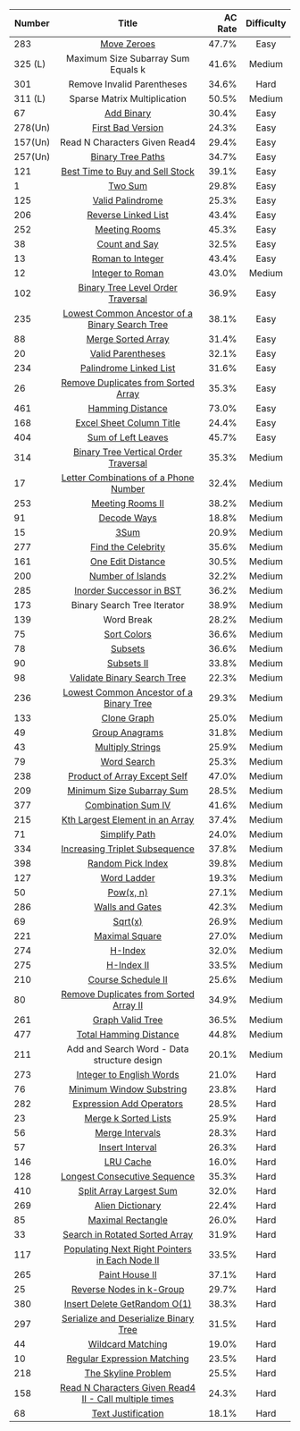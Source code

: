 | Number | Title                              | AC Rate | Difficulty |
| ------ |:----------------------------------:| -------:|:----------:|
| 283    | [Move Zeroes](Move_Zeroes.swift)   | 47.7%   |    Easy    |   
| 325 (L)|  Maximum Size Subarray Sum Equals k| 41.6%   |   Medium   | 
| 301    |    Remove Invalid Parentheses      | 34.6%   |    Hard    |    
| 311 (L)| Sparse Matrix Multiplication       | 50.5%   |   Medium   |  
|67      | [Add Binary](Add_Binary.swift)     | 30.4%   |    Easy    |      
|278(Un) |[First Bad Version](First_Bad_Version.swift)|  24.3%  |    Easy    | 
|157(Un) | Read N Characters Given Read4              |  29.4%  |    Easy    |
|257(Un) |[Binary Tree Paths](Binary_Tree_Paths.swift)|  34.7%  |    Easy    |
|121     |[Best Time to Buy and Sell Stock](Best_Time_to_Buy_and_Sell_Stock.swift)|39.1%|Easy|      
|1       |[Two Sum](Two_Sum.swift)       | 29.8%      |  Easy |       
|125     |   [Valid Palindrome](Valid_Palindrome.swift)|   25.3%   | Easy |
|206     |   [Reverse Linked List](Reverse_Linked_List.swift) |43.4% | Easy |  
|252     |   [Meeting Rooms](Meeting_Rooms.swift)        | 45.3%    |    Easy| 
|38      |   [Count and Say](Count_and_Say.swift)        |32.5%    |    Easy  |
|13      | [Roman to Integer](Roman_to_Integer.swift)  |43.4%  |   Easy | 
|12      | [Integer to Roman](Integer_to_Roman.swift) |43.0%   | Medium |      |28      |  [Implement strStr()](strStr.swift)        |26.9%       |Easy|      
|102     |[Binary Tree Level Order Traversal](Binary_Tree_Level_Order_Traversal.swift) |36.9% |Easy|        
|235     |[Lowest Common Ancestor of a Binary Search Tree](Lowest_Common_Ancestor_of_a_Binary_Search_Tree.swift)| 38.1%   | Easy  |
|88      |[Merge Sorted Array](Merge_Sorted_Array.swift) |31.4%  |Easy   |   
|20      |[Valid Parentheses](Valid_Parentheses.swift)   | 32.1% | Easy |     
|234     |[Palindrome Linked List](Palindrome_Linked_List.swift) |31.6% |Easy|
|26|[Remove Duplicates from Sorted Array](Remove_Duplicates_from_Sorted_Array.swift)  |35.3%|Easy|        
|461     |[Hamming Distance](Hamming_Distance.swift) | 73.0%  |Easy |       
|168     |[Excel Sheet Column Title](Excel_Sheet_Column_Title.swift)| 24.4%   |Easy|        
|404     |[Sum of Left Leaves](Sum_of_Left_Leaves.swift)| 45.7% | Easy |
|314     |[Binary Tree Vertical Order Traversal](Binary_Tree_Vertical_Order_Traversal.swift)|35.3% |Medium| 
|17  |[Letter Combinations of a Phone Number](Letter_Combinations_of_a_Phone_Number.swift)|32.4%|Medium|
|253  |[Meeting Rooms II]()|38.2%|Medium|
|91   |[Decode Ways](Decode_Ways.swift) | 18.8%  |      Medium |
|15   |[3Sum](3Sum.swift)   | 20.9% | Medium |       
|277  |[Find the Celebrity](Find_the_Celebrity.swift)| 35.6% | Medium |
|161  |[One Edit Distance](One_Edit_Distance.swift) | 30.5%  | Medium |
|200  |[Number of Islands](Number_of_Islands.swift)| 32.2% | Medium |
|285|[Inorder Successor in BST](Inorder_Successor_in_BST.swift)|36.2%| Medium| |341 |[Flatten Nested List Iterator](Flatten_Nested_List_Iterator.swift)|38.6%|Medium |
| 173 |       Binary Search Tree Iterator  |      38.9% |       Medium |     
|  139  |      Word Break  |      28.2%   |     Medium   |
|75 |[Sort Colors](Sort_Colors.swift)        |36.6%        |Medium  |
|78 |[Subsets](Subsets.swift)|36.6%|Medium |
|90|[Subsets II](Subsets_II.swift)|33.8%|Medium|        
|98|[Validate Binary Search Tree](Validate_Binary_Search_Tree.swift)        |22.3%        |Medium|   
|236|[Lowest Common Ancestor of a Binary Tree](Lowest_Common_Ancestor_of_a_Binary_Tree.swift)|29.3%|Medium| 
|133|[Clone Graph](Clone_Graph.swift)|25.0%|Medium|        
|49|[Group Anagrams](Group_Anagrams.swift)|31.8%|Medium|        
|43|[Multiply Strings](Multiply_Strings.swift)|25.9%|Medium|     
|79|[Word Search](Word_Search.swift)|25.3%|Medium|
|238|[Product of Array Except Self](Product_of_Array_Except_Self.swift)        |47.0%|Medium|
|209|[Minimum Size Subarray Sum](Minimum_Size_Subarray_Sum.swift)|28.5%|Medium|        
|377|[Combination Sum IV](Combination_Sum_IV.swift)|41.6%|Medium|      
|215|[Kth Largest Element in an Array](Kth_Largest_Element_in_an_Array.swift)        |37.4%|Medium|
|71|[Simplify Path](Simplify_Path.swift)|24.0%|Medium|        
|334|[Increasing Triplet Subsequence](Increasing_Triplet_Subsequence.swift)|37.8%|Medium|
|398|[Random Pick Index](Random_Pick_Index.swift)|39.8%|Medium|
|127|[Word Ladder](Word_Ladder.swift)|19.3%|Medium|        
|50|[Pow(x, n)](Pow_x_n.swift)|27.1%|Medium|        
|286|[Walls and Gates](Walls_and_Gates.swift)|42.3%|Medium|        
|69|[Sqrt(x)](Sqrt_x.swift)|26.9%|Medium|
|221|[Maximal Square](Maximal_Square.swift)|27.0%|Medium|
|274|[H-Index](H-Index.swift)|32.0%|Medium|
|275|[H-Index II](H-Index_II.swift)|33.5%|Medium|
|210|[Course Schedule II](Course_Schedule_II.swift)|25.6%|Medium|    
|80|[Remove Duplicates from Sorted Array II](Remove_Duplicates_from_Sorted_Array_II.swift)|34.9%|Medium|
|261|[Graph Valid Tree](Graph_Valid_Tree.swift)|36.5%|Medium|
|477|[Total Hamming Distance](Total_Hamming_Distance.swift)|44.8%|Medium| 
|211|Add and Search Word - Data structure design|20.1%|Medium|
|273|[Integer to English Words](Integer_to_English_Words.swift)|21.0%|Hard|
|76|[Minimum Window Substring](Minimum_Window_Substring.swift)|23.8%|Hard|
|282|[Expression Add Operators](Expression_Add_Operators.swift)|28.5%|Hard|
|23|[Merge k Sorted Lists](Merge_k_Sorted_Lists.swift)|25.9%|Hard|        
|56|[Merge Intervals](Merge_Intervals.swift)|28.3%|Hard|        
|57|[Insert Interval](Insert_Interval.swift)|26.3%|Hard|             
|146|[LRU Cache](LRU_Cache.swift)|16.0%|Hard|                
|128|[Longest Consecutive Sequence](Longest_Consecutive_Sequence.swift)|35.3%|Hard|        
|410|[Split Array Largest Sum](Split_Array_Largest_Sum.swift)|32.0%|Hard|
|269|[Alien Dictionary](Alien_Dicationary.swift)|22.4%|Hard|        
|85|[Maximal Rectangle](Maximal_Rectangle.swift)|26.0%|Hard|
|33|[Search in Rotated Sorted Array](Search_in_Rotated_Sorted_Array.swift)|31.9%|Hard
|117|[Populating Next Right Pointers in Each Node II](Populating_Next_Right_Pointers_in_Each_Node.swift)|33.5%|Hard|
|265|[Paint House II](Paint_House.swift)|37.1%|Hard|
|25|[Reverse Nodes in k-Group](Reverse_Nodes_in_k-Group.swift)|29.7%|Hard|
|380|[Insert Delete GetRandom O(1)](Insert_Delete_GetRandom.swift)|38.3%|Hard|
|297|[Serialize and Deserialize Binary Tree](Serialize_and_Deserialize_Binary_Tree.swift)|31.5%|Hard|     
|44|[Wildcard Matching](Wildcard_Matching.swift)|19.0%|Hard|
|10|[Regular Expression Matching](Regular_Expression_Matching.swift)|23.5%|Hard|
|218|[The Skyline Problem](The_Skyline_Problem.swift)|25.5%|Hard|
|158|[Read N Characters Given Read4 II - Call multiple times](Read_N_Characters_Given_Read4.swift)|24.3%|Hard| 
|68|[Text Justification](Text_Justification.swift)|18.1%|Hard|
